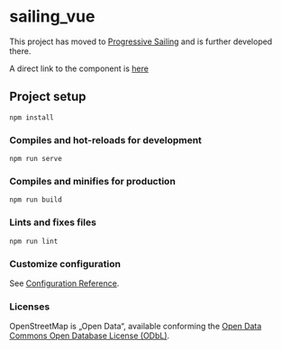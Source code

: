 # sailing_vue

This project has moved to [Progressive Sailing](https://gitlab.com/ju851zel/progressive_sailing)
and is further developed there.

A direct link to the component is [here](https://gitlab.com/ju851zel/progressive_sailing/-/tree/develop/src/components/photobearing)

## Project setup
```
npm install
```

### Compiles and hot-reloads for development
```
npm run serve
```

### Compiles and minifies for production
```
npm run build
```

### Lints and fixes files
```
npm run lint
```

### Customize configuration
See [Configuration Reference](https://cli.vuejs.org/config/).

### Licenses 
OpenStreetMap is „Open Data“, available conforming the [Open Data Commons Open Database License (ODbL)](http://opendatacommons.org/licenses/odbl/).
